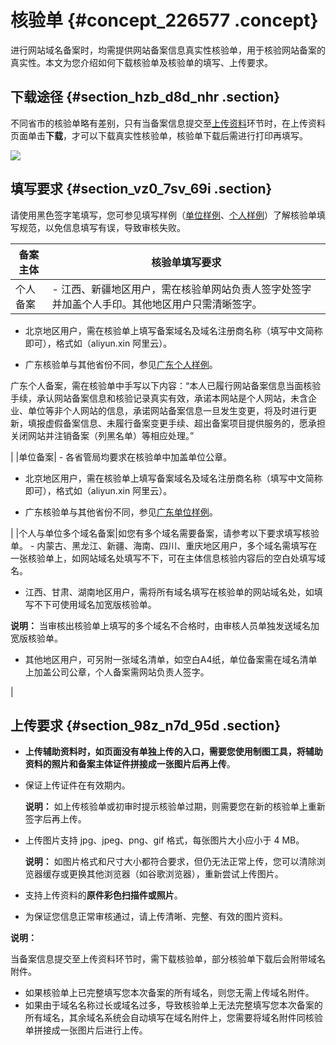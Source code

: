 # 核验单 {#concept_226577 .concept}

进行网站域名备案时，均需提供网站备案信息真实性核验单，用于核验网站备案的真实性。本文为您介绍如何下载核验单及核验单的填写、上传要求。

## 下载途径 {#section_hzb_d8d_nhr .section}

不同省市的核验单略有差别，只有当备案信息提交至[上传资料](../cn.zh-CN/ICP备案流程（PC端）/上传资料.md#)环节时，在上传资料页面单击**下载**，才可以下载真实性核验单，核验单下载后需进行打印再填写。

![](http://static-aliyun-doc.oss-cn-hangzhou.aliyuncs.com/assets/img/190014/155903794046282_zh-CN.png)

## 填写要求 {#section_vz0_7sv_69i .section}

请使用黑色签字笔填写，您可参见填写样例（[单位样例](http://gtms02.alicdn.com/tps/i2/TB1f.iSJVXXXXXkXFXX6HFAMXXX-1240-1980.jpg)、[个人样例](http://gtms03.alicdn.com/tps/i3/TB11nCSJVXXXXcIXpXXBkJCMXXX-1240-1993.jpg)）了解核验单填写规范，以免信息填写有误，导致审核失败。

|备案主体|核验单填写要求|
|----|-------|
|个人备案| -   江西、新疆地区用户，需在核验单网站负责人签字处签字并加盖个人手印。其他地区用户只需清晰签字。
-   北京地区用户，需在核验单上填写备案域名及域名注册商名称（填写中文简称即可），格式如（aliyun.xin 阿里云）。

-   广东核验单与其他省份不同，参见[广东个人样例](http://gtms01.alicdn.com/tps/i1/TB1hY54JVXXXXc6XXXX9vlzMXXX-1240-1974.jpg)。

广东个人备案，需在核验单中手写以下内容：“本人已履行网站备案信息当面核验手续，承认网站备案信息和核验记录真实有效，承诺本网站是个人网站，未含企业、单位等非个人网站的信息，承诺网站备案信息一旦发生变更，将及时进行更新，填报虚假备案信息、未履行备案变更手续、超出备案项目提供服务的，愿承担关闭网站并注销备案（列黑名单）等相应处理。”


 |
|单位备案| -   各省管局均要求在核验单中加盖单位公章。
-   北京地区用户，需在核验单上填写备案域名及域名注册商名称（填写中文简称即可），格式如（aliyun.xin 阿里云）。

-   广东核验单与其他省份不同，参见[广东单位样例](http://gtms04.alicdn.com/tps/i4/TB1OyC0JVXXXXaaXpXXA9lwMXXX-1240-1958.jpg)。

 |
|个人与单位多个域名备案|如您有多个域名需要备案，请参考以下要求填写核验单。 -   内蒙古、黑龙江、新疆、海南、四川、重庆地区用户，多个域名需填写在一张核验单上，如网站域名处填写不下，可在主体信息核验内容后的空白处填写域名。
-   江西、甘肃、湖南地区用户，需将所有域名填写在核验单的网站域名处，如填写不下可使用域名加宽版核验单。

**说明：** 当审核出核验单上填写的多个域名不合格时，由审核人员单独发送域名加宽版核验单。

-   其他地区用户，可另附一张域名清单，如空白A4纸，单位备案需在域名清单上加盖公司公章，个人备案需网站负责人签字。

 |

## 上传要求 {#section_98z_n7d_95d .section}

-   **上传辅助资料时，如页面没有单独上传的入口，需要您使用制图工具，将辅助资料的照片和备案主体证件拼接成一张图片后再上传**。

-   保证上传证件在有效期内。

    **说明：** 如上传核验单或初审时提示核验单过期，则需要您在新的核验单上重新签字后再上传。

-   上传图片支持 jpg、jpeg、png、gif 格式，每张图片大小应小于 4 MB。

    **说明：** 如图片格式和尺寸大小都符合要求，但仍无法正常上传，您可以清除浏览器缓存或更换其他浏览器（如谷歌浏览器），重新尝试上传图片。

-   支持上传资料的**原件彩色扫描件或照片**。
-   为保证您信息正常审核通过，请上传清晰、完整、有效的图片资料。

**说明：** 

当备案信息提交至上传资料环节时，需下载核验单，部分核验单下载后会附带域名附件。

-   如果核验单上已完整填写您本次备案的所有域名，则您无需上传域名附件。
-   如果由于域名名称过长或域名过多，导致核验单上无法完整填写您本次备案的所有域名，其余域名系统会自动填写在域名附件上，您需要将域名附件同核验单拼接成一张图片后进行上传。

